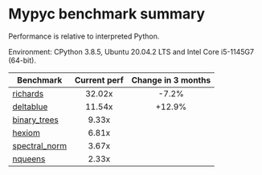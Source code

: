 # Mypyc benchmark summary

Performance is relative to interpreted Python.

Environment: CPython 3.8.5, Ubuntu 20.04.2 LTS and Intel Core i5-1145G7 (64-bit).

| Benchmark | Current perf | Change in 3 months |
| --- | :---: | :---: |
| [richards](benchmarks/richards.md) | 32.02x | -7.2% |
| [deltablue](benchmarks/deltablue.md) | 11.54x | +12.9% |
| [binary_trees](benchmarks/binary_trees.md) | 9.33x |  |
| [hexiom](benchmarks/hexiom.md) | 6.81x |  |
| [spectral_norm](benchmarks/spectral_norm.md) | 3.67x |  |
| [nqueens](benchmarks/nqueens.md) | 2.33x |  |
